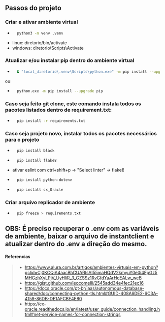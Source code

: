 ## Passos do projeto

### Criar e ativar ambiente virtual
- ```sh
    python3 -m venv .venv

- linux: diretorio/bin/activate
- windows: diretorio\Scripts\Activate

### Atualizar e/ou instalar pip dentro do ambiente virtual

- ```sh
    & "local_diretorio\.venv\Scripts\python.exe" -m pip install --upgrade pip

ou

- ```sh
    python.exe -m pip install --upgrade pip

### Caso seja feito git clone, este comando instala todos os pacotes listados dentro de requirement.txt:
- ```sh
    pip install -r requirements.txt

### Caso seja projeto novo, instalar todos os pacotes necessários para o projeto
- ```sh
    pip install black

- ```sh
    pip install flake8

- ativar eslint com ctrl+shift+p -> "Select linter" -> flake8

- ```sh
    pip install python-dotenv

- ```sh
    pip install cx_Oracle

### Criar arquivo replicador de ambiente
- ```sh
    pip freeze > requirements.txt

## OBS: É preciso recuperar o .env com as variáveis de ambiente, baixar o arquivo de instantclient e atualizar dentro do .env a direção do mesmo.

#### Referencias
> - https://www.alura.com.br/artigos/ambientes-virtuais-em-python?gclid=Cj0KCQiA4aacBhCUARIsAI55maHQdV2kmyuY0e0i4FpGz5MHGzhXyLPjV_UyHliR_3_GZSSz1RvGfdYaArHcEALw_wcB
> - https://gist.github.com/leocomelli/2545add34e4fec21ec16
> - https://docs.oracle.com/pt-br/iaas/autonomous-database-shared/doc/connecting-python-tls.html#GUID-408A6DE2-6C3A-4159-86DB-DE1AFCBE4E80
> - https://cx-oracle.readthedocs.io/en/latest/user_guide/connection_handling.html#net-service-names-for-connection-strings
